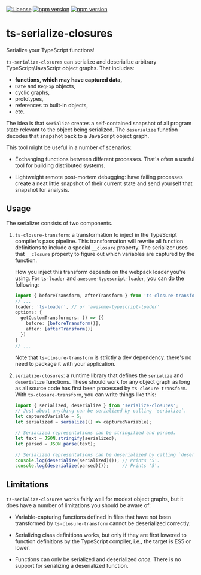 [![License](https://img.shields.io/badge/License-BSD%203--Clause-blue.svg)](https://opensource.org/licenses/BSD-3-Clause)
[![npm version](https://badge.fury.io/js/serialize-closures.svg)](https://badge.fury.io/js/serialize-closures)
[![npm version](https://badge.fury.io/js/ts-serialize-closures.svg)](https://badge.fury.io/js/ts-serialize-closures)

# ts-serialize-closures

Serialize your TypeScript functions!

`ts-serialize-closures` can serialize and deserialize arbitrary TypeScript/JavaScript object graphs. That includes:

  * **functions, which may have captured data,**
  * `Date` and `RegExp` objects,
  * cyclic graphs,
  * prototypes,
  * references to built-in objects,
  * etc.

The idea is that `serialize` creates a self-contained snapshot of all program state relevant to the object being serialized. The `deserialize` function decodes that snapshot back to a JavaScript object graph.

This tool might be useful in a number of scenarios:

  * Exchanging functions between different processes. That's often a useful tool for building distributed systems.

  * Lightweight remote post-mortem debugging: have failing processes create a neat little snapshot of their current state and send yourself that snapshot for analysis.

## Usage

The serializer consists of two components.

  1. `ts-closure-transform`: a transformation to inject in the TypeScript compiler's pass pipeline. This transformation will rewrite all function definitions to include a special `__closure` property. The serializer uses that `__closure` property to figure out which variables are captured by the function.

      How you inject this transform depends on the webpack loader you're using. For `ts-loader` and `awesome-typescript-loader`, you can do the following:

      ```typescript
      import { beforeTransform, afterTransform } from 'ts-closure-transform';
      // ...
      loader: 'ts-loader', // or 'awesome-typescript-loader'
      options: {
        getCustomTransformers: () => ({
          before: [beforeTransform()],
          after: [afterTransform()]
        })
      }
      // ...
      ```

      Note that `ts-closure-transform` is strictly a dev dependency: there's no need to package it with your application.

  2. `serialize-closures`: a runtime library that defines the `serialize` and `deserialize` functions. These should work for any object graph as long as all source code has first been processed by `ts-closure-transform`. With `ts-closure-transform`, you can write things like this:

      ```typescript
      import { serialized, deserialize } from 'serialize-closures';
      // Just about anything can be serialized by calling `serialize`.
      let capturedVariable = 5;
      let serialized = serialize(() => capturedVariable);

      // Serialized representations can be stringified and parsed.
      let text = JSON.stringify(serialized);
      let parsed = JSON.parse(text);

      // Serialized representations can be deserialized by calling `deserialize`.
      console.log(deserialize(serialized)()); // Prints '5'.
      console.log(deserialize(parsed)());     // Prints '5'.
      ```

## Limitations

`ts-serialize-closures` works fairly well for modest object graphs, but it does have a number of limitations you should be aware of:

  * Variable-capturing functions defined in files that have not been transformed by `ts-closure-transform` cannot be deserialized correctly.

  * Serializing class definitions works, but only if they are first lowered to function definitions by the TypeScript compiler, i.e., the target is ES5 or lower.

  * Functions can only be serialized and deserialized *once.* There is no support for serializing a deserialized function.
